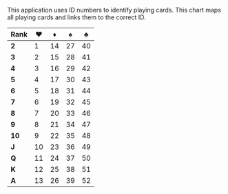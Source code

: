 This application uses ID numbers to identify playing cards. This chart maps all playing cards and links them to the correct ID.

| Rank | &hearts; | &diams; | &spades; | &clubs; |
|---|---|---|---|---|
| **2** | 1 | 14 | 27 | 40 |
| **3** | 2 | 15 | 28 | 41 |
| **4** | 3 | 16 | 29 | 42 |
| **5** | 4 | 17 | 30 | 43 |
| **6** | 5 | 18 | 31 | 44 |
| **7** | 6 | 19 | 32 | 45 |
| **8** | 7 | 20 | 33 | 46 |
| **9** | 8 | 21 | 34 | 47 |
| **10** | 9 | 22 | 35 | 48 |
| **J** | 10 | 23 | 36 | 49 |
| **Q** | 11 | 24 | 37 | 50 |
| **K** | 12 | 25 | 38 | 51 |
| **A** | 13 | 26 | 39 | 52 |